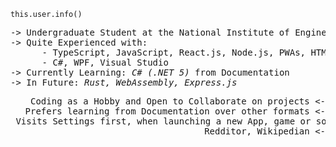 <code>this.user.info()</code>
<pre>
-> Undergraduate Student at the National Institute of Engineering, Mysore (3rd Semester)
-> Quite Experienced with: 
      - TypeScript, JavaScript, React.js, Node.js, PWAs, HTML, CSS
      - C#, WPF, Visual Studio
-> Currently Learning: <i>C# (.NET 5)</i> from Documentation
-> In Future: <i>Rust, WebAssembly, Express.js</i>
</pre>

<pre align=right>
 Coding as a Hobby and Open to Collaborate on projects <-
 Prefers learning from Documentation over other formats <-
 Visits Settings first, when launching a new App, game or software <-
 Redditor, Wikipedian <-
</Pre>

<!--
IGNORE THE FOLLOWING....
<details>
  <summary>Godzilla: The Revolution of Dogs🤣🤣🤣🤣.... Oh hello visitor</summary>
  <p>Then the dog quickly and effectively bites the Massive Godzilla's Leg. It's enough to bring the Godzilla's Attention on the dog. For the massive size, It slowly pulls up leg from the ground and just as effectively drops it on the dog.</p>
</details>
-->
